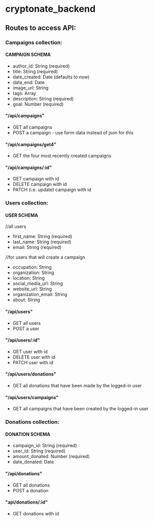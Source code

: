 # cryptonate_backend

## Routes to access API:

### Campaigns collection:

#### CAMPAIGN SCHEMA
- author_id: String (required)
- title: String (required)
- date_created: Date (defaults to now)
- date_end: Date
- image_url: String
- tags: Array
- description: String (required)
- goal: Number (required)

#### "/api/campaigns"  
- GET all campaigns
- POST a campaign - use form-data instead of json for this

#### "/api/campaigns/get4"
- GET the four most recently created campaigns

#### "/api/campaigns/:id"
- GET campaign with id
- DELETE campaign with id
- PATCH (i.e. update) campaign with id


### Users collection:
#### USER SCHEMA
//all users
- first_name: String (required)
- last_name: String (required)
- email: String (required)

//for users that will create a campaign
- occupation: String
- organization: String
- location: String
- social_media_url: String
- website_url: String
- organization_email: String
- about: String
  
#### "/api/users"
- GET all users
- POST a user

#### "/api/users/:id"
- GET user with id
- DELETE user with id
- PATCH user with id

#### "/api/users/donations"
- GET all donations that have been made by the logged-in user

#### "/api/users/campaigns"
- GET all campaigns that have been created by the logged-in user

### Donations collection:
#### DONATION SCHEMA
- campaign_id: String (required)
- user_id: String (required)
- amount_donated: Number (required)
- date_donated: Date

#### "/api/donations"
- GET all donations
- POST a donation

#### "api/donations/:id"
- GET donations with id


